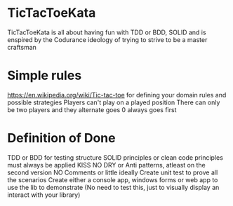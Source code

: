 # TicTacToeKata
TicTacToeKata is all about having fun with TDD or BDD, SOLID and is enspired by the Codurance ideology of trying to strive to be a master craftsman

# Simple rules
https://en.wikipedia.org/wiki/Tic-tac-toe for defining your domain rules and possible strategies
Players can't play on a played position
There can only be two players and they alternate goes
0 always goes first

# Definition of Done
TDD or BDD for testing structure
SOLID principles or clean code principles must always be applied
KISS
NO DRY or Anti patterns, atleast on the second version
NO Comments or little ideally
Create unit test to prove all the scenarios
Create either a console app, windows forms or web app to use the lib to demonstrate (No need to test this, just to visually display an interact with your library)

